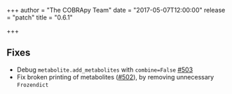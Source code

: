 +++
author = "The COBRApy Team"
date = "2017-05-07T12:00:00"
release = "patch"
title = "0.6.1"

+++

## Fixes

- Debug `metabolite.add_metabolites` with `combine=False`
  [#503](https://github.com/opencobra/cobrapy/issues/503)
- Fix broken printing of metabolites
  ([#502](https://github.com/opencobra/cobrapy/issues/502)), by
  removing unnecessary `Frozendict`
